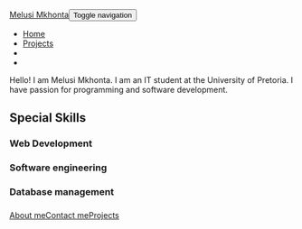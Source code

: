 <!DOCTYPE html><html><head><meta charset="utf-8"><meta name="viewport" content="width=device-width, initial-scale=1.0, shrink-to-fit=no"><title>Home - Melusi Mkhonta</title><link rel="stylesheet" href="assets/bootstrap/css/bootstrap.min.css"><link rel="stylesheet" href="https://fonts.googleapis.com/css?family=Lato:300,400,700"><link rel="stylesheet" href="assets/fonts/ionicons.min.css"><link rel="stylesheet" href="https://cdnjs.cloudflare.com/ajax/libs/pikaday/1.6.1/css/pikaday.min.css"></head><body><nav class="navbar navbar-dark navbar-expand-lg fixed-top bg-white portfolio-navbar gradient"><div class="container"><a class="navbar-brand logo" href="#">Melusi Mkhonta</a><button data-toggle="collapse" class="navbar-toggler" data-target="#navbarNav"><span class="sr-only">Toggle navigation</span><span class="navbar-toggler-icon"></span></button><div class="collapse navbar-collapse" id="navbarNav"><ul class="navbar-nav ml-auto"><li class="nav-item"><a class="nav-link active" href="index.html">Home</a></li><li class="nav-item"><a class="nav-link" href="https://github.com/MelussiMkhonta/MelussiMkhonta">Projects</a></li><li class="nav-item"></li><li class="nav-item"></li></ul></div></div></nav><main class="page lanidng-page"><section class="portfolio-block block-intro"><div class="container"><div class="avatar" style="background-image: url(&quot;assets/img/avatars/unnamed.jpg&quot;);"></div><div class="about-me"><p>Hello! I am Melusi Mkhonta. I am an IT student at the University of Pretoria. I have passion for programming and software development.</p></div></div></section><section class="portfolio-block photography"></section><section class="portfolio-block skills"><div class="container"><div class="heading"><h2>Special Skills</h2></div><div class="row"><div class="col-md-4"><div class="card special-skill-item border-0"><div class="card-header bg-transparent border-0"><i class="icon ion-ios-star-outline"></i></div><div class="card-body"><h3 class="card-title">Web Development</h3><p class="card-text"></p></div></div></div><div class="col-md-4"><div class="card special-skill-item border-0"><div class="card-header bg-transparent border-0"><i class="icon ion-ios-lightbulb-outline"></i></div><div class="card-body"><h3 class="card-title">Software engineering</h3><p class="card-text"></p></div></div></div><div class="col-md-4"><div class="card special-skill-item border-0"><div class="card-header bg-transparent border-0"><i class="icon ion-ios-gear-outline"></i></div><div class="card-body"><h3 class="card-title">Database management</h3><p class="card-text"></p></div></div></div></div></div></section></main><section class="portfolio-block website gradient"><div class="container"><div class="row align-items-center"><div class="col-md-12 col-lg-5 offset-lg-1 text"><h3></h3><p></p></div><div class="col-md-12 col-lg-5"><div class="portfolio-laptop-mockup"><div class="screen"><div class="screen-content" style="background-image:url(&quot;assets/img/tech/image6.png&quot;);"></div></div><div class="keyboard"></div></div></div></div></div></section><footer class="page-footer"><div class="container"><div class="links"><a href="#">About me</a><a href="#">Contact me</a><a href="#">Projects</a></div><div class="social-icons"><a href="https://instagram.com/mkhontamelussi"><i class="icon ion-social-instagram-outline"></i></a><a href="https://twitter.com/Melussi2"><i class="icon ion-social-twitter"></i></a></div></div></footer><script src="assets/js/jquery.min.js"></script><script src="assets/bootstrap/js/bootstrap.min.js"></script><script src="https://cdnjs.cloudflare.com/ajax/libs/pikaday/1.6.1/pikaday.min.js"></script><script src="assets/js/script.min.js"></script></body></html>
